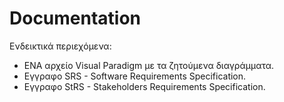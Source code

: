 # Documentation

Ενδεικτικά περιεχόμενα:

- ΕΝΑ αρχείο Visual Paradigm με τα ζητούμενα διαγράμματα.
- Εγγραφο SRS - Software Requirements Specification.
- Εγγραφο StRS - Stakeholders Requirements Specification.
